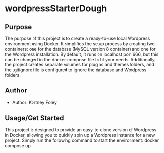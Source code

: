 # wordpressStarterDough

## Purpose
The purpose of this project is to create a ready-to-use local Wordpress environment using Docker. It simplifies the setup process by creating two containers: one for the database (MySQL version 8 container) and one for the Wordpress installation. By default, it runs on localhost port 666, but this can be changed in the docker-compose file to fit your needs. Additionally, the project creates separate volumes for plugins and themes folders, and the .gitignore file is configured to ignore the database and Wordpress folders.

## Author
- Author: Kortney Foley

## Usage/Get Started 
This project is designed to provide an easy-to-clone version of Wordpress in Docker, allowing you to quickly spin up a Wordpress instance for a new project. Simply run the following command to start the environment: docker compose up 
